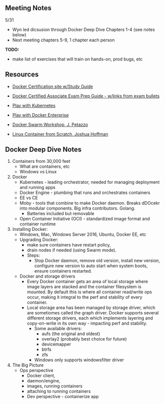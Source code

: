 ## Meeting Notes

5/31 
  - Wyn led dicsusion through Docker Deep Dive Chapters 1-4 (see notes below)
  - Next meeting chapters 5-9, 1 chapter each person

**TODO:**
- make list of exercises that will train on hands-on, prod bugs, etc

## Resources

* [Docker Certification site w/Study Guide](https://success.docker.com/certification)
* [Docker Certified Associate Exam Prep Guide - w/links from exam bullets](https://github.com/Evalle/DCA)

* [Play with Kubernetes](https://labs.play-with-k8s.com/)
* [Play with Docker Enterprise](https://medium.com/@marcosnils/60-seconds-away-from-docker-ee-13d7cf66713f)
* [Docker Swarm Workshop, J. Petazzo](https://github.com/jpetazzo/container.training)

* [Linux Container from Scratch, Joshua Hoffman](https://vimeo.com/115073286)

## Docker Deep Dive Notes

1. Containers from 30,000 feet
    * What are containers, etc
    * Windows vs Linux
1.  Docker
    * Kubernetes - leading orchestrator, needed for managing deployment and running apps
    * Docker Engine - plumbing that runs and orchestrates containers
    * EE vs CE
    * Moby - tools that combine to make Docker daemon. Breaks dDOcekr into modular components. Big infra contributors. Golang.
        * Batteries included but removable
    * Open Container Initiative (OCI) - standardized image format and container runtime
1. Installing Docker: 
    - Windows, Mac, Windows Server 2016, Ubuntu, Docker EE, etc
    - Upgrading Docker: 
        - make sure containers have restart policy, 
        - drain nodes if needed (using Swarm mode). 
        - Steps: 
            - Stop Docker daemon, remove old version, install new version, configure new version to auto start when system boots, ensure containers restarted.
    - Docker and storage drivers
        - Every Docker container gets an area of local storage where image layers are stacked and the container filesystem is mounted. By default this is where all container read/write ops occur, making it integral to the perf and stability of every container.
        - Local storage area has been managed by storage driver, which are sometiomes called the graph driver. Docker supports several different storage drivers, each which implements layering and copy-on-write in its own way - impacting perf and stability.
          - Some available drivers:
              - aufs (the original and oldest)
              - overlay2 (probably best choice for future)
              - devicemapper
              - btrfs
              - zfs
          - Windows only supports windowsfilter driver
1. The Big Picture
    - Ops perspective 
        - Docker client, 
        - daemon/engine, 
        - images, running containers
        - attaching to running containers
      - Dev perspective - containerize app
